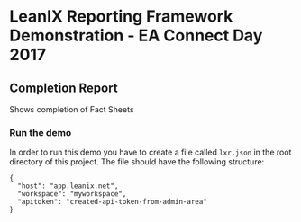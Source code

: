 # LeanIX Reporting Framework Demonstration - EA Connect Day 2017

## Completion Report
Shows completion of Fact Sheets

### Run the demo
In order to run this demo you have to create a file called `lxr.json` in the root directory of this project. The file should have the following structure:

```
{
  "host": "app.leanix.net",
  "workspace": "myworkspace",
  "apitoken": "created-api-token-from-admin-area"
}
```